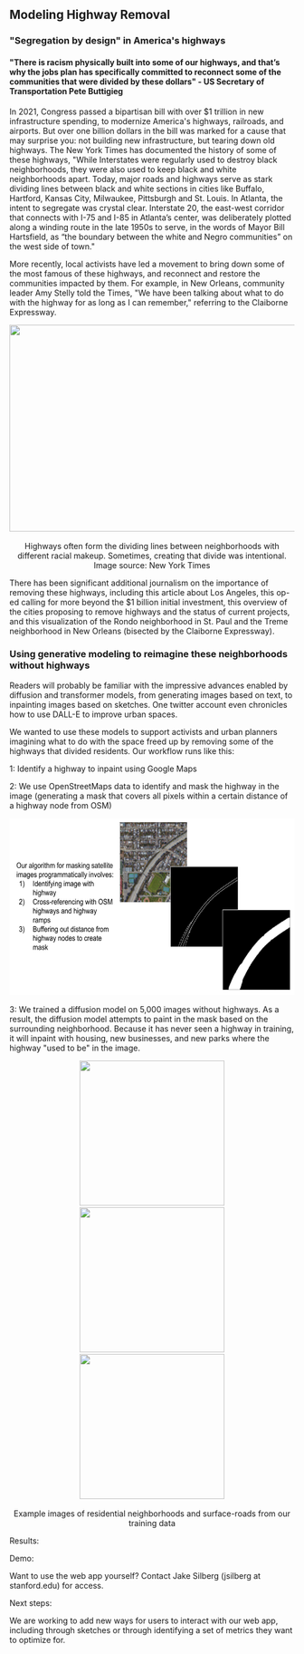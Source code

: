 ## Modeling Highway Removal

### "Segregation by design" in America's highways ###

#### "There is racism physically built into some of our highways, and that’s why the jobs plan has specifically committed to reconnect some of the communities that were divided by these dollars" - US Secretary of Transportation Pete Buttigieg 

In 2021, Congress passed a bipartisan bill with over $1 trillion in new infrastructure spending, to modernize America's highways, railroads, and airports. But over one billion dollars in the bill was marked for a cause that may surprise you: not building new infrastructure, but tearing down old highways. The New York Times has documented the history of some of these highways, "While Interstates were regularly used to destroy black neighborhoods, they were also used to keep black and white neighborhoods apart. Today, major roads and highways serve as stark dividing lines between black and white sections in cities like Buffalo, Hartford, Kansas City, Milwaukee, Pittsburgh and St. Louis. In Atlanta, the intent to segregate was crystal clear. Interstate 20, the east-west corridor that connects with I-75 and I-85 in Atlanta’s center, was deliberately plotted along a winding route in the late 1950s to serve, in the words of Mayor Bill Hartsfield, as “the boundary between the white and Negro communities” on the west side of town."

More recently, local activists have led a movement to bring down some of the most famous of these highways, and reconnect and restore the communities impacted by them. For example, in New Orleans, community leader Amy Stelly told the Times, "We have been talking about what to do with the highway for as long as I can remember," referring to the Claiborne Expressway.

<p align="center">
  <img src="Houston.png" width="600" height="365" />
</p>
<p align="center">
Highways often form the dividing lines between neighborhoods with different racial makeup. Sometimes, creating that divide was intentional. Image source: New York Times
</p>
There has been significant additional journalism on the importance of removing these highways, including this article about Los Angeles, this op-ed calling for more beyond the $1 billion initial investment, this overview of the cities proposing to remove highways and the status of current projects, and this visualization of the Rondo neighborhood in St. Paul and the Treme neighborhood in New Orleans (bisected by the Claiborne Expressway). 

### Using generative modeling to reimagine these neighborhoods without highways ###

Readers will probably be familiar with the impressive advances enabled by diffusion and transformer models, from generating images based on text, to inpainting images based on sketches. One twitter account even chronicles how to use DALL-E to improve urban spaces. 

We wanted to use these models to support activists and urban planners imagining what to do with the space freed up by removing some of the highways that divided residents. Our workflow runs like this:

1: Identify a highway to inpaint using Google Maps

2: We use OpenStreetMaps data to identify and mask the highway in the image (generating a mask that covers all pixels within a certain distance of a highway node from OSM)
<p align="center">
  <img src="Workflow.png" width="600" height="312" />
</p>
3: We trained a diffusion model on 5,000 images without highways. As a result, the diffusion model attempts to paint in the mask based on the surrounding neighborhood. Because it has never seen a highway in training, it will inpaint with housing, new businesses, and new parks where the highway "used to be" in the image. 

<p align="center">
  <img src="Example1.png" width="256" height="256" />
  <img src="Example2.png" width="256" height="256" />
  <img src="Example3.png" width="256" height="256" />
</p>
<p align="center">
Example images of residential neighborhoods and surface-roads from our training data
</p>

Results: 

Demo:

Want to use the web app yourself? Contact Jake Silberg (jsilberg at stanford.edu) for access.

Next steps: 

We are working to add new ways for users to interact with our web app, including through sketches or through identifying a set of metrics they want to optimize for.

